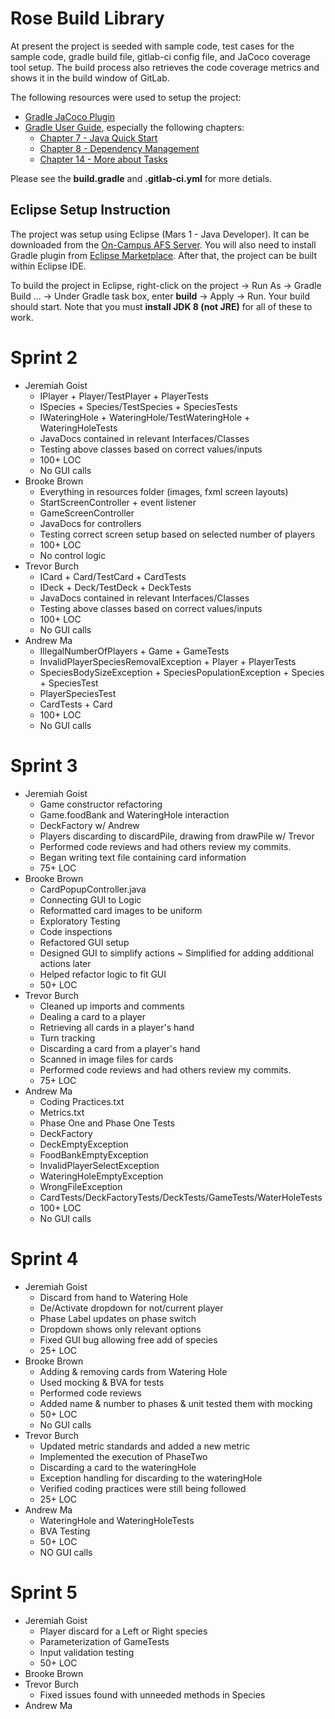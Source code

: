 # Rose Build Library 

At present the project is seeded with sample code, test cases for the sample code, gradle build file, gitlab-ci config file, and JaCoco coverage tool setup. The build process also retrieves the code coverage metrics and shows it in the build window of GitLab.

The following resources were used to setup the project:
* [Gradle JaCoco Plugin](https://docs.gradle.org/current/userguide/jacoco_plugin.html)
* [Gradle User Guide](https://docs.gradle.org/current/userguide/userguide.html), especially the following chapters:
	* [Chapter 7 - Java Quick Start](https://docs.gradle.org/current/userguide/tutorial_java_projects.html)
	* [Chapter 8 - Dependency Management](https://docs.gradle.org/current/userguide/artifact_dependencies_tutorial.html)
	* [Chapter 14 - More about Tasks](https://docs.gradle.org/current/userguide/more_about_tasks.html)

Please see the **build.gradle** and **.gitlab-ci.yml** for more detials.

## Eclipse Setup Instruction

The project was setup using Eclipse (Mars 1 - Java Developer). It can be downloaded from the [On-Campus AFS Server](http://www.rose-hulman.edu/class/csse/binaries/Eclipse/mars/). You will also need to install Gradle plugin from [Eclipse Marketplace](https://marketplace.eclipse.org/content/gradle-integration-eclipse-0). After that, the project can be built within Eclipse IDE.

To build the project in Eclipse, right-click on the project -> Run As -> Gradle Build ... -> Under Gradle task box, enter **build** -> Apply -> Run. Your build should start. Note that you must **install JDK 8 (not JRE)** for all of these to work.

# Sprint 2
* Jeremiah Goist
    * IPlayer + Player/TestPlayer + PlayerTests
    * ISpecies + Species/TestSpecies + SpeciesTests
    * IWateringHole + WateringHole/TestWateringHole + WateringHoleTests
    * JavaDocs contained in relevant Interfaces/Classes
    * Testing above classes based on correct values/inputs
    * 100+ LOC
    * No GUI calls
* Brooke Brown
	* Everything in resources folder (images, fxml screen layouts)
	* StartScreenController + event listener
	* GameScreenController
	* JavaDocs for controllers
	* Testing correct screen setup based on selected number of players
	* 100+ LOC
	* No control logic
* Trevor Burch
    * ICard + Card/TestCard + CardTests
    * IDeck + Deck/TestDeck + DeckTests
    * JavaDocs contained in relevant Interfaces/Classes
    * Testing above classes based on correct values/inputs
    * 100+ LOC
    * No GUI calls
* Andrew Ma
    * IllegalNumberOfPlayers + Game + GameTests
    * InvalidPlayerSpeciesRemovalException + Player + PlayerTests
    * SpeciesBodySizeException + SpeciesPopulationException + Species + SpeciesTest
    * PlayerSpeciesTest
    * CardTests + Card
    * 100+ LOC
    * No GUI calls

# Sprint 3
* Jeremiah Goist
    * Game constructor refactoring
    * Game.foodBank and WateringHole interaction
    * DeckFactory w/ Andrew
    * Players discarding to discardPile, drawing from drawPile w/ Trevor
    * Performed code reviews and had others review my commits.
    * Began writing text file containing card information
    * 75+ LOC
* Brooke Brown
	* CardPopupController.java
	* Connecting GUI to Logic
	* Reformatted card images to be uniform
	* Exploratory Testing
	* Code inspections
	* Refactored GUI setup
	* Designed GUI to simplify actions
	    ~ Simplified for adding additional actions later
	* Helped refactor logic to fit GUI
	* 50+ LOC
* Trevor Burch
    * Cleaned up imports and comments
    * Dealing a card to a player
    * Retrieving all cards in a player's hand
    * Turn tracking
    * Discarding a card from a player's hand
    * Scanned in image files for cards
    * Performed code reviews and had others review my commits.
    * 75+ LOC
* Andrew Ma
    * Coding Practices.txt
    * Metrics.txt
    * Phase One and Phase One Tests
    * DeckFactory
    * DeckEmptyException
    * FoodBankEmptyException
    * InvalidPlayerSelectException
    * WateringHoleEmptyException
    * WrongFileException
    * CardTests/DeckFactoryTests/DeckTests/GameTests/WaterHoleTests
    * 100+ LOC
    * No GUI calls

# Sprint 4
* Jeremiah Goist
    * Discard from hand to Watering Hole
    * De/Activate dropdown for not/current player
    * Phase Label updates on phase switch
    * Dropdown shows only relevant options
    * Fixed GUI bug allowing free add of species
    * 25+ LOC
* Brooke Brown
	* Adding & removing cards from Watering Hole
	* Used mocking & BVA for tests
	* Performed code reviews
	* Added name & number to phases & unit tested them with mocking
	* 50+ LOC
	* No GUI calls
* Trevor Burch
    * Updated metric standards and added a new metric
    * Implemented the execution of PhaseTwo
    * Discarding a card to the wateringHole
    * Exception handling for discarding to the wateringHole
    * Verified coding practices were still being followed
    * 25+ LOC
* Andrew Ma
    * WateringHole and WateringHoleTests
    * BVA Testing
    * 50+ LOC
    * NO GUI calls
# Sprint 5
* Jeremiah Goist
    * Player discard for a Left or Right species
    * Parameterization of GameTests
    * Input validation testing
    * 50+ LOC
* Brooke Brown
* Trevor Burch
    * Fixed issues found with unneeded methods in Species
* Andrew Ma